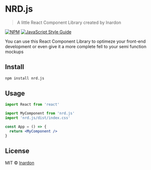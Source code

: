 # NRD.js

> A little React Component Library created by lnardon

[![NPM](https://img.shields.io/npm/v/nrd.js.svg)](https://www.npmjs.com/package/nrd.js) [![JavaScript Style Guide](https://img.shields.io/badge/code_style-standard-brightgreen.svg)](https://standardjs.com)

You can use this React Component Library to optimeze your front-end development or even give it a more complete fell to your semi function mockups

## Install

```bash
npm install nrd.js
```

## Usage

```jsx
import React from 'react'

import MyComponent from 'nrd.js'
import 'nrd.js/dist/index.css'

const App = () => {
  return <MyComponent />
}
```

## License

MIT © [lnardon](https://github.com/lnardon)
